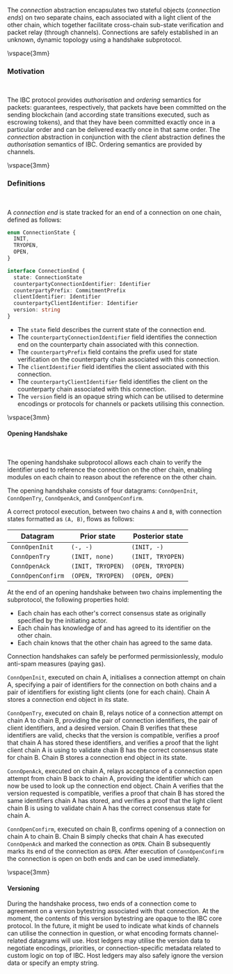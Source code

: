 The *connection* abstraction encapsulates two stateful objects (*connection ends*) on two separate chains, each associated with a light client of the other chain, which together facilitate cross-chain sub-state verification and packet relay (through channels). Connections are safely established in an unknown, dynamic topology using a handshake subprotocol. 

\vspace{3mm}

### Motivation

&nbsp;

The IBC protocol provides *authorisation* and *ordering* semantics for packets: guarantees, respectively, that packets have been committed on the sending blockchain (and according state transitions executed, such as escrowing tokens), and that they have been committed exactly once in a particular order and can be delivered exactly once in that same order. The *connection* abstraction in conjunction with the *client* abstraction  defines the *authorisation* semantics of IBC. Ordering semantics are provided by channels.

\vspace{3mm}

### Definitions

&nbsp;

A *connection end* is state tracked for an end of a connection on one chain, defined as follows:

```typescript
enum ConnectionState {
  INIT,
  TRYOPEN,
  OPEN,
}
```

```typescript
interface ConnectionEnd {
  state: ConnectionState
  counterpartyConnectionIdentifier: Identifier
  counterpartyPrefix: CommitmentPrefix
  clientIdentifier: Identifier
  counterpartyClientIdentifier: Identifier
  version: string
}
```

- The `state` field describes the current state of the connection end.
- The `counterpartyConnectionIdentifier` field identifies the connection end on the counterparty chain associated with this connection.
- The `counterpartyPrefix` field contains the prefix used for state verification on the counterparty chain associated with this connection.
- The `clientIdentifier` field identifies the client associated with this connection.
- The `counterpartyClientIdentifier` field identifies the client on the counterparty chain associated with this connection.
- The `version` field is an opaque string which can be utilised to determine encodings or protocols for channels or packets utilising this connection.

\vspace{3mm}

#### Opening Handshake

&nbsp;

The opening handshake subprotocol allows each chain to verify the identifier used to reference the connection on the other chain, enabling modules on each chain to reason about the reference on the other chain.

The opening handshake consists of four datagrams: `ConnOpenInit`, `ConnOpenTry`, `ConnOpenAck`, and `ConnOpenConfirm`.

A correct protocol execution, between two chains `A` and `B`, with connection states formatted as `(A, B)`, flows as follows:

| Datagram          | Prior state       | Posterior state   |
| ----------------- | ----------------- | ----------------- |
| `ConnOpenInit`    | `(-, -)`          | `(INIT, -)`       |
| `ConnOpenTry`     | `(INIT, none)`    | `(INIT, TRYOPEN)` |
| `ConnOpenAck`     | `(INIT, TRYOPEN)` | `(OPEN, TRYOPEN)` |
| `ConnOpenConfirm` | `(OPEN, TRYOPEN)` | `(OPEN, OPEN)`    |

At the end of an opening handshake between two chains implementing the subprotocol, the following properties hold:

- Each chain has each other's correct consensus state as originally specified by the initiating actor.
- Each chain has knowledge of and has agreed to its identifier on the other chain.
- Each chain knows that the other chain has agreed to the same data.

Connection handshakes can safely be performed permissionlessly, modulo anti-spam measures (paying gas).

`ConnOpenInit`, executed on chain A, initialises a connection attempt on chain A, specifying a pair of identifiers
for the connection on both chains and a pair of identifiers for existing light clients (one for
each chain). Chain A stores a connection end object in its state.

`ConnOpenTry`, executed on chain B, relays notice of a connection attempt on chain A to chain B,
providing the pair of connection identifiers, the pair of client identifiers, and a desired version.
Chain B verifies that these identifiers are valid, checks that the version is compatible, verifies
a proof that chain A has stored these identifiers, and verifies a proof that the light client chain A
is using to validate chain B has the correct consensus state for chain B. Chain B stores a connection
end object in its state.

`ConnOpenAck`, executed on chain A, relays acceptance of a connection open attempt from chain B back to chain A,
providing the identifier which can now be used to look up the connection end object. Chain A verifies
that the version requested is compatible, verifies a proof that chain B has stored the same identifiers
chain A has stored, and verifies a proof that the light client chain B is using to validate chain A has the
correct consensus state for chain A.

`ConnOpenConfirm`, executed on chain B, confirms opening of a connection on chain A to chain B.
Chain B simply checks that chain A has executed `ConnOpenAck` and marked the connection as `OPEN`.
Chain B subsequently marks its end of the connection as `OPEN`. After execution of `ConnOpenConfirm`
the connection is open on both ends and can be used immediately.

\vspace{3mm}

#### Versioning

During the handshake process, two ends of a connection come to agreement on a version bytestring associated
with that connection. At the moment, the contents of this version bytestring are opaque to the IBC core protocol.
In the future, it might be used to indicate what kinds of channels can utilise the connection in question, or
what encoding formats channel-related datagrams will use. Host ledgers may utilise the version data
to negotiate encodings, priorities, or connection-specific metadata related to custom logic on top of IBC.
Host ledgers may also safely ignore the version data or specify an empty string.
